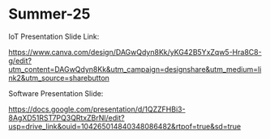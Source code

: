 # Summer-25

IoT Presentation Slide Link:

https://www.canva.com/design/DAGwQdyn8Kk/yKG42B5YxZqw5-Hra8C8-g/edit?utm_content=DAGwQdyn8Kk&utm_campaign=designshare&utm_medium=link2&utm_source=sharebutton


Software Presentation Slide:

https://docs.google.com/presentation/d/1QZZFHBi3-8AgXD51RST7PQ3QRtxZBrNl/edit?usp=drive_link&ouid=104265014840348086482&rtpof=true&sd=true
